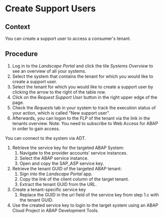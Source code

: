 <!-- loiob31712cc9dbf44fb8a603ab4be6f8d28 -->

# Create Support Users



<a name="loiob31712cc9dbf44fb8a603ab4be6f8d28__section_a1p_4hv_gqb"/>

## Context

You can create a support user to access a consumer's tenant.



<a name="loiob31712cc9dbf44fb8a603ab4be6f8d28__section_dtt_2rf_knb"/>

## Procedure

1.  Log in to the *Landscape Portal* and click the tile *Systems Overview* to see an overview of all your systems.
2.  Select the system that contains the tenant for which you would like to create a support user.
3.  Select the tenant for which you would like to create a support user by clicking the arrow to the right of the table row.
4.  Click on the *Request Support User* button in the right upper edge of the page.
5.  Check the *Requests* tab in your system to track the execution status of your action, which is called "New support user".
6.  Afterwards, you can logon to the FLP of the tenant via the link in the tenants overview. Note: You need to subscribe to Web Access for ABAP in order to gain access.

You can connect to the system via ADT.

1.  Retrieve the service key for the targeted ABAP System:
    1.  Navigate to the provider accounts’ service instances.
    2.  Select the ABAP service instance.
    3.  Open and copy the SAP\_ASP service key.
2.  Retrieve the tenant GUID of the targeted ABAP tenant:
    1.  Sign into the *Landscape Portal* app.
    2.  Copy the link of the client column of the target tenant.
    3.  Extract the tenant GUID from the URL.
3.  Create a tenant-specific service key
    1.  Replace the GUID in the url field of the service key from step 1.c with the tenant GUID.
4.  Use the created service key to login to the target system using an ABAP Cloud Project in ABAP Development Tools.


